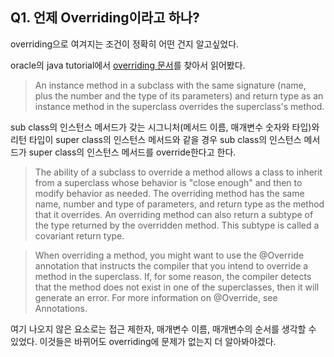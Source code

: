 ## Q1. 언제 Overriding이라고 하나?

overriding으로 여겨지는 조건이 정확히 어떤 건지 알고싶었다.

oracle의 java tutorial에서 [overriding 문서](https://docs.oracle.com/javase/tutorial/java/IandI/override.html)를 찾아서 읽어봤다.

> An instance method in a subclass with the same signature (name, plus the number and the type of its parameters) and return type as an instance method in the superclass overrides the superclass's method.

sub class의 인스턴스 메서드가 갖는 시그니처(메서드 이름, 매개변수 숫자와 타입)와 리턴 타입이 super class의 인스턴스 메서드와 같을 경우 sub class의 인스턴스 메서드가 super class의 인스턴스 메서드를 override한다고 한다.

> The ability of a subclass to override a method allows a class to inherit from a superclass whose behavior is "close enough" and then to modify behavior as needed. The overriding method has the same name, number and type of parameters, and return type as the method that it overrides. An overriding method can also return a subtype of the type returned by the overridden method. This subtype is called a covariant return type.

> When overriding a method, you might want to use the @Override annotation that instructs the compiler that you intend to override a method in the superclass. If, for some reason, the compiler detects that the method does not exist in one of the superclasses, then it will generate an error. For more information on @Override, see Annotations.

여기 나오지 않은 요소로는 접근 제한자, 매개변수 이름, 매개변수의 순서를 생각할 수 있었다. 이것들은 바뀌어도 overriding에 문제가 없는지 더 알아봐야겠다.
